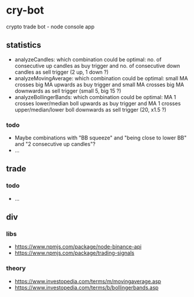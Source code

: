 # cry-bot
crypto trade bot - node console app

## statistics
- analyzeCandles: which combination could be optimal: no. of consecutive up candles as buy trigger and no. of consecutive down candles as sell trigger (2 up, 1 down ?)
- analyzeMovingAverage: which combination could be optimal: small MA crosses big MA upwards as buy trigger and small MA crosses big MA downwards as sell trigger (small 5, big 15 ?)
- analyzeBollingerBands: which combination could be optimal: MA 1 crosses lower/median boll upwards as buy trigger and MA 1 crosses upper/median/lower boll downwards as sell trigger (20, x1.5 ?)

### todo
- Maybe combinations with "BB squeeze" and "being close to lower BB" and "2 consecutive up candles"?
- ...

## trade
### todo
- ...

## div

### libs
- https://www.npmjs.com/package/node-binance-api
- https://www.npmjs.com/package/trading-signals

### theory
- https://www.investopedia.com/terms/m/movingaverage.asp
- https://www.investopedia.com/terms/b/bollingerbands.asp
